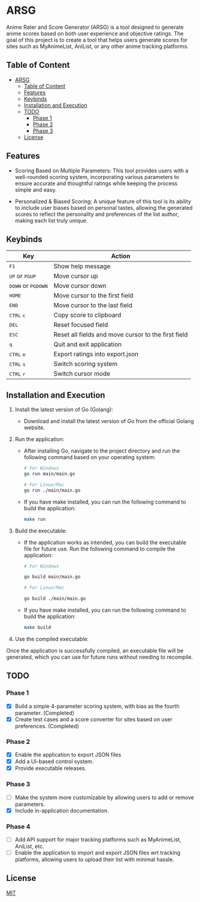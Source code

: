 ARSG
====

Anime Rater and Score Generator (ARSG) is a tool designed to generate anime scores based on both user experience and objective ratings. The goal of this project is to create a tool that helps users generate scores for sites such as MyAnimeList, AniList, or any other anime tracking platforms.

Table of Content
----------------

-	[ARSG](#arsg)
	-	[Table of Content](#table-of-content)
	-	[Features](#features)
	-	[Keybinds](#keybinds)
	-	[Installation and Execution](#installation-and-execution)
	-	[TODO](#todo)
		-	[Phase 1](#phase-1)
		-	[Phase 2](#phase-2)
		-	[Phase 3](#phase-3)
	-	[License](#license)

Features
--------

-	Scoring Based on Multiple Parameters: This tool provides users with a well-rounded scoring system, incorporating various parameters to ensure accurate and thoughtful ratings while keeping the process simple and easy.

-	Personalized & Biased Scoring: A unique feature of this tool is its ability to include user biases based on personal tastes, allowing the generated scores to reflect the personality and preferences of the list author, making each list truly unique.

Keybinds
--------

| Key                                  | Action                                              |
|--------------------------------------|-----------------------------------------------------|
| <kbd>F1</kbd>                        | Show help message                                   |
| <kbd>UP</kbd> or <kbd>PGUP</kbd>     | Move cursor up                                      |
| <kbd>DOWN</kbd> or <kbd>PGDOWN</kbd> | Move cursor down                                    |
| <kbd>HOME</kbd>                      | Move cursor to the first field                      |
| <kbd>END</kbd>                       | Move cursor to the last field                       |
| <kbd>CTRL</kbd> <kbd>c</kbd>         | Copy score to clipboard                             |
| <kbd>DEL</kbd>                       | Reset focused field                                 |
| <kbd>ESC</kbd>                       | Reset all fields and move cursor to the first field |
| <kbd>q</kbd>                         | Quit and exit application                           |
| <kbd>CTRL</kbd> <kbd>e</kbd>         | Export ratings into export.json                     |
| <kbd>CTRL</kbd> <kbd>s</kbd>         | Switch scoring system                               |
| <kbd>CTRL</kbd> <kbd>r</kbd>         | Switch cursor mode                                  |

Installation and Execution
--------------------------

1.	Install the latest version of Go (Golang):

	-	Download and install the latest version of Go from the official Golang website.

2.	Run the application:

	-	After installing Go, navigate to the project directory and run the following command based on your operating system:

		```sh
		# For Windows
		go run main/main.go

		# For Linux/Mac
		go run ./main/main.go
		```

	-	If you have make installed, you can run the following command to build the application:

		```sh
		make run
		```

3.	Build the executable:

	-	If the application works as intended, you can build the executable file for future use. Run the following command to compile the application:

		```sh
		# For Windows

		go build main/main.go

		# For Linux/Mac

		go build ./main/main.go
		```

	-	If you have make installed, you can run the following command to build the application:

		```sh
		make build
		```

4.	Use the compiled executable:

Once the application is successfully compiled, an executable file will be generated, which you can use for future runs without needing to recompile.

TODO
----

### Phase 1

-	[X] Build a simple 4-parameter scoring system, with bias as the fourth parameter. (Completed)
-	[X] Create test cases and a score converter for sites based on user preferences. (Completed)

### Phase 2

-	[X] Enable the application to export JSON files
-	[X] Add a UI-based control system.
-	[X] Provide executable releases.

### Phase 3

-	[ ] Make the system more customizable by allowing users to add or remove parameters.
-	[X] Include in-application documentation.

### Phase 4

-	[ ] Add API support for major tracking platforms such as MyAnimeList, AniList, etc.
-	[ ] Enable the application to import and export JSON files wrt tracking platforms, allowing users to upload their list with minimal hassle.

License
-------

[MIT](LICENSE)
